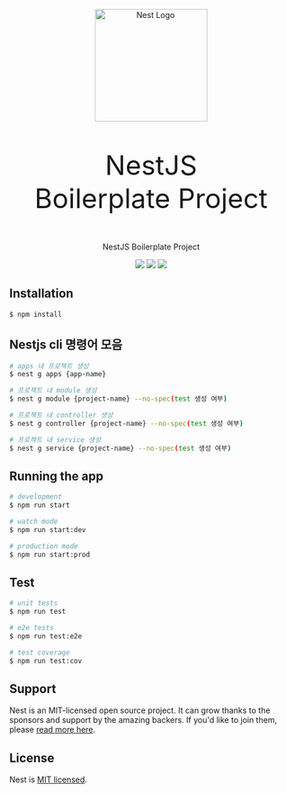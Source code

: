 <p align="center">
  <a href="http://nestjs.com/" target="blank"><img src="https://nestjs.com/img/logo-small.svg" width="200" alt="Nest Logo" /></a>
</p>
<p align="center" style="font-size: xxx-large">
  NestJS<br>
  Boilerplate Project
</p>

  <p align="center">NestJS Boilerplate Project</p>
    <p align="center">
<img src="https://img.shields.io/badge/nestjs-v9.4.2-e0234e" />
<img src="https://img.shields.io/badge/nodejs-v16.17.1-green" />
<img src="https://img.shields.io/badge/fastify-v9.4.1-white" />

## Installation

```bash
$ npm install
```

## Nestjs cli 명령어 모음

```bash
# apps 내 프로젝트 생성
$ nest g apps {app-name}

# 프로젝트 내 module 생성
$ nest g module {project-name} --no-spec(test 생성 여부)

# 프로젝트 내 controller 생성
$ nest g controller {project-name} --no-spec(test 생성 여부)

# 프로젝트 내 service 생성
$ nest g service {project-name} --no-spec(test 생성 여부)
```

## Running the app

```bash
# development
$ npm run start

# watch mode
$ npm run start:dev

# production mode
$ npm run start:prod
```

## Test

```bash
# unit tests
$ npm run test

# e2e tests
$ npm run test:e2e

# test coverage
$ npm run test:cov
```

## Support

Nest is an MIT-licensed open source project. It can grow thanks to the sponsors and support by the amazing backers. If you'd like to join them, please [read more here](https://docs.nestjs.com/support).

## License

Nest is [MIT licensed](LICENSE).
